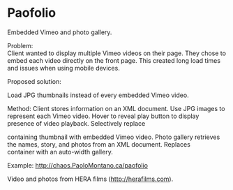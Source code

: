 Paofolio
========

Embedded Vimeo and photo gallery.

Problem:  
Client wanted to display multiple Vimeo videos on their page. 
They chose to embed each video directly on the front page.
This created long load times and issues when using mobile devices.

Proposed solution:

Load JPG thumbnails instead of every embedded Vimeo video.

Method:
Client stores information on an XML document.
Use JPG images to represent each Vimeo video.
Hover to reveal play button to display presence of video playback.
Selectively replace <div> containing thumbnail with embedded Vimeo video.
Photo gallery retrieves the names, story, and photos from an XML document.
Replaces <div> container with an auto-width gallery.

Example: http://chaos.PaoloMontano.ca/paofolio

Video and photos from HERA films (http://herafilms.com).

